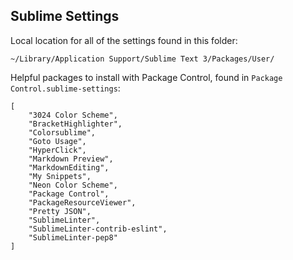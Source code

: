 
## Sublime Settings

Local location for all of the settings found in this folder:

`~/Library/Application Support/Sublime Text 3/Packages/User/`

Helpful packages to install with Package Control, found in `Package Control.sublime-settings`:
```
[
    "3024 Color Scheme",
    "BracketHighlighter",
    "Colorsublime",
    "Goto Usage",
    "HyperClick",
    "Markdown Preview",
    "MarkdownEditing",
    "My Snippets",
    "Neon Color Scheme",
    "Package Control",
    "PackageResourceViewer",
    "Pretty JSON",
    "SublimeLinter",
    "SublimeLinter-contrib-eslint",
    "SublimeLinter-pep8"
]
```
